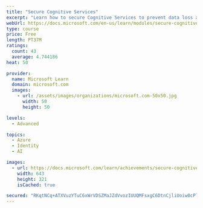 ```yaml
---
title: "Secure Cognitive Services"
excerpt: "Learn how to secure Cognitive Services to prevent data loss and privacy violations for user data that may be a part of the solution."
webUrl: https://docs.microsoft.com/en-us/learn/modules/secure-cognitive-services/
type: course
price: Free
length: PT37M
ratings:
  count: 43
  average: 4.744186
heat: 50

provider:
  name: Microsoft Learn
  domain: microsoft.com
  images:
    - url: /assets/images/organizations/microsoft.com-50x50.jpg
      width: 50
      height: 50

levels:
  - Advanced

topics:
  - Azure
  - Identity
  - AI

images:
  - url: https://docs.microsoft.com/learn/achievements/secure-cognitive-services-social.png
    width: 643
    height: 321
    isCached: true

secured: "RKqtNCq+ATXVuzYTuC6xWrVDSZMaJZdVvozIUUQMFsxgC6DtnCjliUoiw0cPl7cIGwESPrc8Ak7doiZ5ScSSU0CY10CyQ6FBqppA9Z4vCnaU+WegCQfNpCZCGlWhSowyvaRGIT50Igic9UVirTTKx1tOptPidsCjm6HZT9ovKc/zGajP50h5937Wuv/BshYAix2fjGI8SHg7xwIKWcpIxZS30XnBAPGYHXpUQWNBqZLisXRuq255E3SsHmjPAzxaSKM6dJJVqymatB1P9GK60PYqDQAizbEHi4ZpPR3SaZTZKUtmOqKUmJ+MKeB1U78gPE+dobiqKuGB1i8B/beN5+OMWfxWS7+wjXu+X5tHtvJuurAgndXApcIPrIor1uP/LGnctBFZL3c9fpiXutn4KqR0KBKgCTwU6HW9/yShCLg=;LQMyVS5FxMmocRBvMUMLGw=="
---
```


